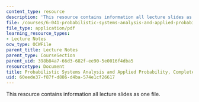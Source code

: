 ```yaml
---
content_type: resource
description: 'This resource contains information all lecture slides as one file. '
file: /courses/6-041-probabilistic-systems-analysis-and-applied-probability-fall-2010/60eede37f87fd886d4ba574e1cf26617_MIT6_041F10_lec_slides.pdf
file_type: application/pdf
learning_resource_types:
- Lecture Notes
ocw_type: OCWFile
parent_title: Lecture Notes
parent_type: CourseSection
parent_uid: 398b84a7-66d3-682f-ee90-5e0016f4dba5
resourcetype: Document
title: Probabilistic Systems Analysis and Applied Probability, Complete Lecture Slides
uid: 60eede37-f87f-d886-d4ba-574e1cf26617
---
```

This resource contains information all lecture slides as one file. 

